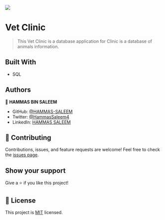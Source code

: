 ![](https://img.shields.io/badge/Microverse-blueviolet)

# Vet Clinic

> This Vet Clinic is a database application for Clinic is a database of animals information.

## Built With

- SQL

## Authors

👤 **HAMMAS BIN SALEEM**
- GitHub: [@HAMMAS-SALEEM](https://github.com/HAMMAS-SALEEM)
- Twitter: [@HammasSaleem4](https://twitter.com/HammasSaleem4)
- LinkedIn: [HAMMAS SALEEM](https://www.linkedin.com/in/hammas-saleem)

## 🤝 Contributing
Contributions, issues, and feature requests are welcome!
Feel free to check the [issues page](../../issues/).

## Show your support
Give a ⭐️ if you like this project!

## 📝 License
This project is [MIT](./MIT.md) licensed.